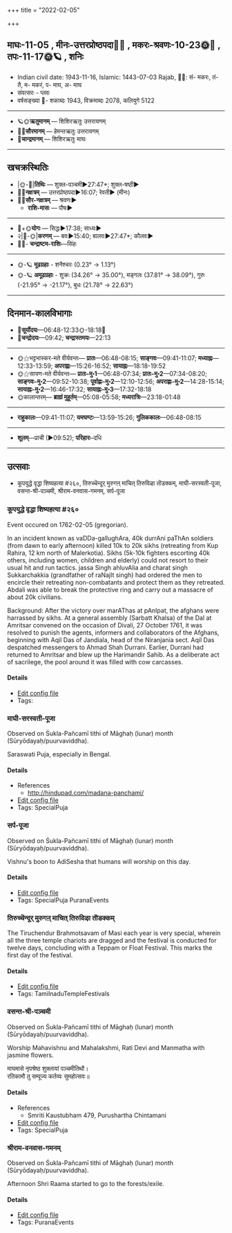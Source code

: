+++
title = "2022-02-05"

+++
## माघः-11-05  ,  मीनः-उत्तरप्रोष्ठपदा🌛🌌  ,  मकरः-श्रवणः-10-23🌞🌌  ,  तपः-11-17🌞🪐  ,  शनिः
- Indian civil date: 1943-11-16, Islamic: 1443-07-03 Rajab, 🌌🌞: सं- मकरः, तं- तै, म- मकरं, प- माघ, अ- माघ
- संवत्सरः - प्लवः
- वर्षसङ्ख्या 🌛- शकाब्दः 1943, विक्रमाब्दः 2078, कलियुगे 5122
___________________
- 🪐🌞**ऋतुमानम्** — शिशिरऋतुः उत्तरायणम्
- 🌌🌞**सौरमानम्** — हेमन्तऋतुः उत्तरायणम्
- 🌛**चान्द्रमानम्** — शिशिरऋतुः माघः
___________________


## खचक्रस्थितिः
- |🌞-🌛|**तिथिः** — शुक्ल-पञ्चमी►27:47*; शुक्ल-षष्ठी►  
- 🌌🌛**नक्षत्रम्** — उत्तरप्रोष्ठपदा►16:07; रेवती► (मीनः)  
- 🌌🌞**सौर-नक्षत्रम्** — श्रवणः►  
  - **राशि-मासः** — पौषः► 
___________________
- 🌛+🌞**योगः** — सिद्धः►17:38; साध्यः►  
- २|🌛-🌞|**करणम्** — बवः►15:40; बालवः►27:47*; कौलवः►  
- 🌌🌛- **चन्द्राष्टम-राशिः**—सिंहः  
___________________
- 🌞-🪐 **मूढग्रहाः** - शनैश्चरः (0.23° → 1.13°)
- 🌞-🪐 **अमूढग्रहाः** - शुक्रः (34.26° → 35.00°), मङ्गलः (37.81° → 38.09°), गुरुः (-21.95° → -21.17°), बुधः (21.78° → 22.63°)
___________________


## दिनमान-कालविभागाः
- 🌅**सूर्योदयः**—06:48-12:33🌞️-18:18🌇  
- 🌛**चन्द्रोदयः**—09:42; **चन्द्रास्तमयः**—22:13  
___________________
- 🌞⚝भट्टभास्कर-मते वीर्यवन्तः— **प्रातः**—06:48-08:15; **साङ्गवः**—09:41-11:07; **मध्याह्नः**—12:33-13:59; **अपराह्णः**—15:26-16:52; **सायाह्नः**—18:18-19:52  
- 🌞⚝सायण-मते वीर्यवन्तः— **प्रातः-मु॰1**—06:48-07:34; **प्रातः-मु॰2**—07:34-08:20; **साङ्गवः-मु॰2**—09:52-10:38; **पूर्वाह्णः-मु॰2**—12:10-12:56; **अपराह्णः-मु॰2**—14:28-15:14; **सायाह्नः-मु॰2**—16:46-17:32; **सायाह्नः-मु॰3**—17:32-18:18  
- 🌞कालान्तरम्— **ब्राह्मं मुहूर्तम्**—05:08-05:58; **मध्यरात्रिः**—23:18-01:48  
___________________
- **राहुकालः**—09:41-11:07; **यमघण्टः**—13:59-15:26; **गुलिककालः**—06:48-08:15  
___________________
- **शूलम्**—प्राची (►09:52); **परिहारः**–दधि  
___________________

## उत्सवाः
- कूपयुद्धे वृद्धा शिष्यहत्या #२६०, तिरुच्चॆन्दूर् मुरुगऩ् माचित् तिरुविऴा तॊडक्कम्, माघी-सरस्वती-पूजा, वसन्त-श्री-पञ्चमी, श्रीराम-वनवास-गमनम्, सर्प-पूजा
### कूपयुद्धे वृद्धा शिष्यहत्या #२६०

Event occured on 1762-02-05 (gregorian). 

In an incident known as vaDDa-gallughAra, 40k durrAni paThAn soldiers (from dawn to early afternoon) killed 10k to 20k sikhs (retreating from Kup Rahira, 12 km north of Malerkotia). Sikhs (5k-10k fighters escorting 40k others, including women, children and elderly) could not resort to their usual hit and run tactics. jassa Singh ahluvAlia and charat singh Sukkarchakkia (grandfather of raNajIt singh) had ordered the men to encircle their retreating non-combatants and protect them as they retreated. Abdali was able to break the protective ring and carry out a massacre of about 20k civilians.

Background: After the victory over marAThas at pAnIpat, the afghans were harrassed by sikhs. At a general assembly (Sarbatt Khalsa) of the Dal at Amritsar convened on the occasion of Divali, 27 October 1761, it was resolved to punish the agents, informers and collaborators of the Afghans, beginning with Aqil Das of Jandiala, head of the Niranjania sect. Aqil Das despatched messengers to Ahmad Shah Durrani. Earlier, Durrani had returned to Amritsar and blew up the Harimandir Sahib. As a deliberate act of sacrilege, the pool around it was filled with cow carcasses.

#### Details
- [Edit config file](https://github.com/jyotisham/adyatithi/blob/master/mahApuruSha/xatra-later/gregorian/day/02/05/kUpa-yuddham.toml)
- Tags: 


### माघी-सरस्वती-पूजा

Observed on Śukla-Pañcamī tithi of Māghaḥ (lunar) month (Sūryōdayaḥ/puurvaviddha). 

Saraswati Puja, especially in Bengal.

#### Details
- References
  - http://hindupad.com/madana-panchami/
- [Edit config file](https://github.com/jyotisham/adyatithi/blob/master/devatA/shakti/lunar_month/tithi/11/05/mAghI~sarasvatI-pUjA.toml)
- Tags: SpecialPuja


### सर्प-पूजा

Observed on Śukla-Pañcamī tithi of Māghaḥ (lunar) month (Sūryōdayaḥ/puurvaviddha). 

Vishnu's boon to AdiSesha that humans will worship on this day.

#### Details
- [Edit config file](https://github.com/jyotisham/adyatithi/blob/master/devatA/misc-fauna/lunar_month/tithi/11/05/sarpa-pUjA.toml)
- Tags: SpecialPuja PuranaEvents


### तिरुच्चॆन्दूर् मुरुगऩ् माचित् तिरुविऴा तॊडक्कम्



The Tiruchendur Brahmotsavam of Masi each year is very special, wherein all the three temple chariots are dragged and the festival is conducted for twelve days, concluding with a Teppam or Float Festival. This marks the first day of the festival.

#### Details
- [Edit config file](https://github.com/jyotisham/adyatithi/blob/master/temples/Tamil/relative_event/tiruccendUr_mAcit_tiruvizhA_nir2aivu/offset__-11/tiruccendUr_murugan2_mAcit_tiruvizhA_toDakkam.toml)
- Tags: TamilnaduTempleFestivals


### वसन्त-श्री-पञ्चमी

Observed on Śukla-Pañcamī tithi of Māghaḥ (lunar) month (Sūryōdayaḥ/puurvaviddha). 

Worship Mahavishnu and Mahalakshmi, Rati Devi and Manmatha with jasmine flowers.

माघमासे नृपश्रेष्ठ शुक्लायां पञ्चमीतिथौ।  
रतिकामौ तु सम्पूज्य कर्तव्यः सुमहोत्सवः॥



#### Details
- References
  - Smriti Kaustubham 479, Purushartha Chintamani
- [Edit config file](https://github.com/jyotisham/adyatithi/blob/master/devatA/vaiShNava/lunar_month/tithi/11/05/vasanta-zrI-paJcamI.toml)
- Tags: SpecialPuja


### श्रीराम-वनवास-गमनम्

Observed on Śukla-Pañcamī tithi of Māghaḥ (lunar) month (Sūryōdayaḥ/puurvaviddha). 

Afternoon Shri Raama started to go to the forests/exile.

#### Details
- [Edit config file](https://github.com/jyotisham/adyatithi/blob/master/devatA/vaiShNava/lunar_month/tithi/11/05/zrIrAma-vanavAsa-gamanam.toml)
- Tags: PuranaEvents


